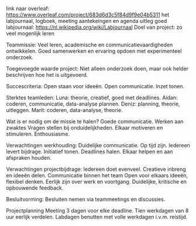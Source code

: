 link naar overleaf: https://www.overleaf.com/project/683d6d3c5f84d9f9e04b5311 het labjournaal, logboek, meeting aantekeingen en agenda
uitleg goed labjournaal: https://nl.wikipedia.org/wiki/Labjournaal
Doel van project: zo veel mogenlijk leren

Teammissie:
Veel leren, academische en communicatievaardigheden ontwikkelen.
Goed samenwerken en ervaring opdoen met experimenteel onderzoek.

Toegevoegde waarde project:
Niet alleen onderzoek doen, maar ook helder beschrijven hoe het is uitgevoerd.

Succescriteria:
Open staan voor ideeën.
Open communicatie.
Inzet tonen.

Sterktes teamleden:
Luna: theorie, creatief, goed met deadlines.
Aidan: coderen, communicatie, data-analyse plannen.
Deniz: planning, theorie, uitleggen.
Marit: coderen, data-analyse, theorie.

Wat is er nodig om de missie te halen?
Goede communicatie.
Werken aan zwaktes
Vragen stellen bij onduidelijkheden.
Elkaar motiveren en stimuleren.
Enthousiasme.

Verwachtingen werkhouding:
Duidelijke communicatie.
Op tijd zijn.
Iedereen levert bijdrage.
Initiatief tonen.
Deadlines halen.
Elkaar helpen en aan afspraken houden.

Verwachtingen projectbijdrage:
Iedereen doet evenveel.
Creatieve inbreng en ideeën delen.
Communicatie binnen het team
Open voor elkaars ideeën, flexibel denken.
Eerlijk zijn over werk en voortgang.
Duidelijke, kritische en opbouwende feedback.

Besluitvorming:
Besluiten nemen via teammeetings en discussies.

Projectplanning
Meeting 3 dagen voor elke deadline.
Tien werkdagen van 8 uur eerlijk verdelen.
Labdagen benutten met volle werkdagen i.v.m. reistijd.

